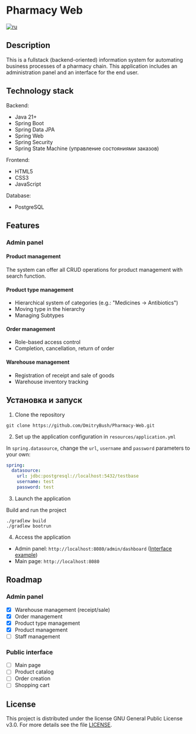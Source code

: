 # Pharmacy Web
[![ru](https://img.shields.io/badge/lang-ru-red.svg)](../README.md)
## Description
This is a fullstack (backend-oriented) information system
for automating business processes of a pharmacy chain.
This application includes an administration panel
and an interface for the end user.
## Technology stack
Backend:
-  Java 21+
-  Spring Boot
-  Spring Data JPA
-  Spring Web
-  Spring Security
-  Spring State Machine (управление состояниями заказов)

Frontend:
- HTML5
- CSS3
- JavaScript

Database:
- PostgreSQL

## Features
### Admin panel
#### Product management
The system can offer all CRUD operations for product management with search function.
#### Product type management
- Hierarchical system of categories (e.g.: "Medicines → Antibiotics")
- Moving type in the hierarchy
- Managing Subtypes
#### Order management
- Role-based access control
- Completion, cancellation, return of order
#### Warehouse management
- Registration of receipt and sale of goods
- Warehouse inventory tracking

## Установка и запуск
1. Clone the repository

`git clone https://github.com/DmitryBush/Pharmacy-Web.git`

2. Set up the application configuration in `resources/application.yml`

In `spring.datasource`, change the `url`, `username` and `password` parameters to your own:
```yaml
spring:
  datasource:
    url: jdbc:postgresql://localhost:5432/testbase
    username: test
    password: test
```
3. Launch the application

Build and run the project
```shell
./gradlew build
./gradlew bootrun
```

4. Access the application
- Admin panel: `http://localhost:8080/admin/dashboard` ([Interface example](dashboard.png))
- Main page: `http://localhost:8080`

## Roadmap
### Admin panel
- [x] Warehouse management (receipt/sale)
- [x] Order management
- [x] Product type management
- [x] Product management
- [ ] Staff management
### Public interface
- [ ] Main page
- [ ] Product catalog
- [ ] Order creation
- [ ] Shopping cart

## License
This project is distributed under the license GNU General Public License v3.0. For more details see the file [LICENSE](../LICENSE).
